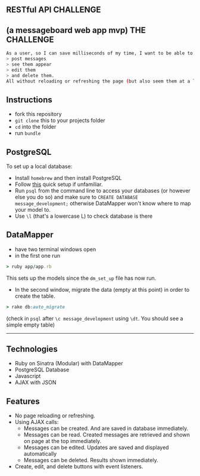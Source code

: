 RESTful API CHALLENGE
---
(a messageboard web app mvp)
THE CHALLENGE
---
```sh
As a user, so I can save milliseconds of my time, I want to be able to:
> post messages
> see them appear
> edit them
> and delete them.
All without reloading or refreshing the page (but also seem them at a later date).
```


Instructions
---
* fork this repository
* `git clone` this to your projects folder
* `cd` into the folder
* run `bundle`

PostgreSQL
---
To set up a local database:
  * Install `homebrew` and then install PostgreSQL
  * Follow [this](http://www.moncefbelyamani.com/how-to-install-postgresql-on-a-mac-with-homebrew-and-lunchy/) quick setup if unfamiliar.
  * Run `psql` from the command line to access your databases (or however else you do so) and make sure to `CREATE DATABASE message_development;` otherwise DataMapper won't know where to map your model to.
  * Use `\l` (that's a lowercase L) to check database is there

DataMapper
---
* have two terminal windows open
* in the first one run
```ruby
> ruby app/app.rb
```
This sets up the models since the `dm_set_up` file has now run.
* In the second window, migrate the data (empty at this point) in order to create the table.
```ruby
> rake db:auto_migrate
```
(check in `psql` after `\c message_development` using `\dt`. You should see a simple empty table)

___

Technologies
---
* Ruby on Sinatra (Modular) with DataMapper
* PostgreSQL Database
* Javascript
* AJAX with JSON

Features
---
* No page reloading or refreshing.
* Using AJAX calls:
  * Messages can be created. And are saved in database immediately.
  * Messages can be read. Created messages  are retrieved and shown on page at the top immediately.
  * Messages can be edited. Updates are saved and displayed automatically
  * Messages can be deleted. Results shown immediately.
* Create, edit, and delete buttons with event listeners.
